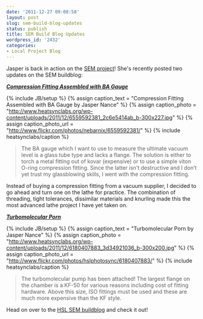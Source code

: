```yaml
---
date: '2011-12-27 09:00:58'
layout: post
slug: sem-build-blog-updates
status: publish
title: SEM Build Blog Updates
wordpress_id: '2432'
categories:
- Local Project Blog
---
```


Jasper is back in action on the [SEM project](http://wiki.heatsynclabs.org/wiki/SEM_Microscopy)! She's recently posted two updates on the SEM buildblog:

_**[Compression Fitting Assembled with BA Gauge](http://hsl-sem.tumblr.com/post/14701732133)**_

{% include JB/setup %}
{% assign caption_text = "Compression Fitting Assembled with BA Gauge by Jasper Nance" %}
{% assign caption_photo = "http://www.heatsynclabs.org/wp-content/uploads/2011/12/6559592381_2c6e5414ab_b-300x227.jpg" %}
{% assign caption_photo_url = "http://www.flickr.com/photos/nebarnix/6559592381/" %}
{% include heatsynclabs/caption %}


> The BA gauge which I want to use to measure the ultimate vacuum level is a glass tube type and lacks a flange. The solution is either to torch a metal fitting out of kovar (expensive) or to use a simple viton O-ring compression fitting. Since the latter isn’t destructive and I don’t yet trust my glassblowing skills, I went with the compression fitting.

Instead of buying a compression fitting from a vacuum supplier, I decided to go ahead and turn one on the lathe for practice. The combination of threading, tight tolerances, dissimilar materials and knurling made this the most advanced lathe project I have yet taken on.


**_[Turbomolecular Porn](http://hsl-sem.tumblr.com/post/14710385864)_**

{% include JB/setup %}
{% assign caption_text = "Turbomolecular Porn by Jasper Nance" %}
{% assign caption_photo = "http://www.heatsynclabs.org/wp-content/uploads/2011/12/6180407883_3d34921036_b-300x200.jpg" %}
{% assign caption_photo_url = "http://www.flickr.com/photos/hslphotosync/6180407883/" %}
{% include heatsynclabs/caption %}


> The turbomolecular pump has been attached! The largest flange on the chamber is a KF-50 for various reasons including cost of fitting hardware. Above this size, ISO fittings must be used and these are much more expensive than the KF style.


Head on over to the [HSL SEM buildblog](http://hsl-sem.tumblr.com/) and check it out!
